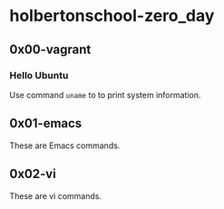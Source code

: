 # holbertonschool-zero_day
## 0x00-vagrant
### Hello Ubuntu
Use command `uname` to to print system information. 
## 0x01-emacs
These are Emacs commands.
## 0x02-vi
These are vi commands.

